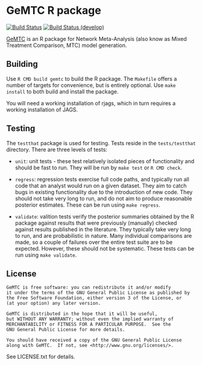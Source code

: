 GeMTC R package
===============

[![Build Status](https://travis-ci.com/gertvv/gemtc.svg?branch=master)](https://travis-ci.com/gertvv/gemtc)
[![Build Status (develop)](https://travis-ci.com/gertvv/gemtc.svg?branch=develop)](https://travis-ci.com/gertvv/gemtc)

[GeMTC](http://drugis.org/gemtc) is an R package for Network
Meta-Analysis (also know as Mixed Treatment Comparison, MTC) model
generation.

Building
--------

Use `R CMD build gemtc` to build the R package. The `Makefile` offers a
number of targets for convenience, but is entirely optional. Use `make
install` to both build and install the package.

You will need a working installation of rjags, which in turn requires a
working installation of JAGS.

Testing
-------

The `testthat` package is used for testing. Tests reside in the
`tests/testthat` directory. There are three levels of tests:

 - `unit`: unit tests - these test relatively isolated pieces of
   functionality and should be fast to run. They will be run by `make
   test` or `R CMD check`.

 - `regress`: regression tests exercise full code paths, and typically
   run all code that an analyst would run on a given dataset. They aim
   to catch bugs in existing functionality due to the introduction of
   new code. They should not take very long to run, and do not aim to
   produce reasonable posterior estimates. These can be run using `make
   regress`.

 - `validate`: valition tests verify the posterior summaries obtained by
   the R package against results that were previously (manually) checked
   against results published in the literature. They typically take very
   long to run, and are probabilistic in nature. Many individual
   comparisons are made, so a couple of failures over the entire test
   suite are to be expected. However, these should not be systematic.
   These tests can be run using `make validate`.

License
-------

    GeMTC is free software: you can redistribute it and/or modify
    it under the terms of the GNU General Public License as published by
    the Free Software Foundation, either version 3 of the License, or
    (at your option) any later version.

    GeMTC is distributed in the hope that it will be useful,
    but WITHOUT ANY WARRANTY; without even the implied warranty of
    MERCHANTABILITY or FITNESS FOR A PARTICULAR PURPOSE.  See the
    GNU General Public License for more details.

    You should have received a copy of the GNU General Public License
    along with GeMTC.  If not, see <http://www.gnu.org/licenses/>.

See LICENSE.txt for details.
